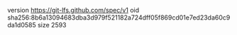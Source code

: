version https://git-lfs.github.com/spec/v1
oid sha256:8b6a13094683dba3d979f521182a724dff05f869cd01e7ed23da60c9da1d0585
size 2593
